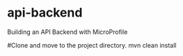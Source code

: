 # api-backend
Building an API Backend with MicroProfile


#Clone and move to the project directory.
  mvn clean install
